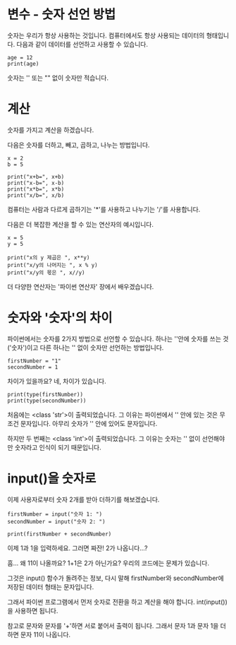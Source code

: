 # 변수 - 숫자 선언 방법
숫자는 우리가 항상 사용하는 것입니다. 컴퓨터에서도 항상 사용되는 데이터의 형태입니다. 다음과 같이 데이터를 선언하고 사용할 수 있습니다.

```
age = 12
print(age)
```

숫자는 '' 또는 "" 없이 숫자만 적습니다.

# 계산
숫자를 가지고 계산을 하겠습니다.

다음은 숫자를 더하고, 빼고, 곱하고, 나누는 방법입니다.

```
x = 2
b = 5

print("x+b=", x+b)
print("x-b=", x-b)
print("x*b=", x*b)
print("x/b=", x/b)
```

컴퓨터는 사람과 다르게 곱하기는 '*'를 사용하고 나누기는 '/'를 사용합니다.

다음은 더 복잡한 계산을 할 수 있는 연산자의 예시입니다.

```
x = 5
y = 5

print("x의 y 제곱은 ", x**y)
print("x/y의 나머지는 ", x % y)
print("x/y의 몫은 ", x//y)
```

더 다양한 연산자는 '파이썬 연산자' 장에서 배우겠습니다.

# 숫자와 '숫자'의 차이
파이썬에서는 숫자를 2가지 방법으로 선언할 수 있습니다. 하나는 ''안에 숫자를 쓰는 것('숫자')이고 다른 하나는 '' 없이 숫자만 선언하는 방법입니다.

```
firstNumber = "1"
secondNumber = 1
```

차이가 있을까요? 네, 차이가 있습니다.

```
print(type(firstNumber))
print(type(secondNumber))
```

처음에는 <class 'str'>이 출력되었습니다. 그 이유는 파이썬에서 '' 안에 있는 것은 무조건 문자입니다. 아무리 숫자가 '' 안에 있어도 문자입니다.

하지만 두 번째는 <class 'int'>이 출력되었습니다. 그 이유는 숫자는 '' 없이 선언해야만 숫자라고 인식이 되기 때문입니다.

# input()을 숫자로
이제 사용자로부터 숫자 2개를 받아 더하기를 해보겠습니다.

```
firstNumber = input("숫자 1: ")
secondNumber = input("숫자 2: ")

print(firstNumber + secondNumber)
```

이제 1과 1을 입력하세요. 그러면 짜잔! 2가 나옵니다...?

흠... 왜 11이 나올까요? 1+1은 2가 아닌가요? 우리의 코드에는 문제가 있습니다.

그것은 input() 함수가 돌려주는 정보, 다시 말해 firstNumber와 secondNumber에 저장된 데이터 형태는 문자입니다.

그래서 파이썬 프로그램에서 먼저 숫자로 전환을 하고 계산을 해야 합니다. int(input())을 사용하면 됩니다.

참고로 문자와 문자를 '+'하면 서로 붙어서 출력이 됩니다. 그래서 문자 1과 문자 1을 더하면 문자 11이 나옵니다.

